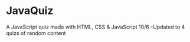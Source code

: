 # JavaQuiz
A JavaScript quiz made with HTML, CSS &amp; JavaScript
10/6 -Updated to 4 quizs of random content

